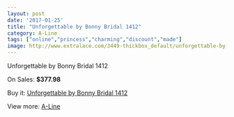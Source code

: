```yaml
---
layout: post
date: '2017-01-25'
title: "Unforgettable by Bonny Bridal 1412"
category: A-Line
tags: ["online","princess","charming","discount","made"]
image: http://www.extralace.com/3449-thickbox_default/unforgettable-by-bonny-bridal-1412.jpg
---
```

Unforgettable by Bonny Bridal 1412

On Sales: **$377.98**
<a href="https://www.extralace.com/a-line/1631-unforgettable-by-bonny-bridal-1412.html"><amp-img layout="responsive" width="600" height="600" src="//www.extralace.com/3449-thickbox_default/unforgettable-by-bonny-bridal-1412.jpg" alt="Unforgettable by Bonny Bridal 1412 0" /></a>
<a href="https://www.extralace.com/a-line/1631-unforgettable-by-bonny-bridal-1412.html"><amp-img layout="responsive" width="600" height="600" src="//www.extralace.com/3450-thickbox_default/unforgettable-by-bonny-bridal-1412.jpg" alt="Unforgettable by Bonny Bridal 1412 1" /></a>

Buy it: [Unforgettable by Bonny Bridal 1412](https://www.extralace.com/a-line/1631-unforgettable-by-bonny-bridal-1412.html "Unforgettable by Bonny Bridal 1412")

View more: [A-Line](https://www.extralace.com/2-a-line "A-Line")